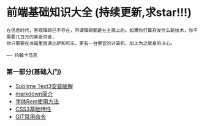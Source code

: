 # 前端基础知识大全 (持续更新,求star!!!)
 
	在信息时代，客观障碍已不存在，所谓障碍都是在主观上的。如果你打算开发什么新技术，你不需要几百万的美金资金，
	你只需要在冰箱里放满比萨和可乐，更有一台便宜的计算机，加上为之献身的决心。
	
	—— 约翰卡马克

### 第一部分(基础入门)

- [Sublime Text3安装破解](./基础/sublime.md)
- [markdown简介](https://zy1024.github.io/markdown/)
- [字体Rem使用方法](./基础/字体rem.md)
- [CSS3基础特性](./基础/CSS3.md)
- [GIT常用命令](./基础/GIT常用命令.md)
